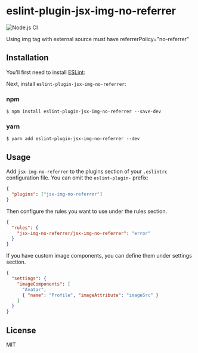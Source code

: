 # eslint-plugin-jsx-img-no-referrer

![Node.js CI](https://github.com/darwintantuco/eslint-plugin-jsx-img-no-referrer/workflows/Node.js%20CI/badge.svg)

Using img tag with external source must have referrerPolicy="no-referrer"

## Installation

You'll first need to install [ESLint](http://eslint.org):

Next, install `eslint-plugin-jsx-img-no-referrer`:

### npm

```
$ npm install eslint-plugin-jsx-img-no-referrer --save-dev
```

### yarn

```
$ yarn add eslint-plugin-jsx-img-no-referrer --dev
```

## Usage

Add `jsx-img-no-referrer` to the plugins section of your `.eslintrc` configuration file. You can omit the `eslint-plugin-` prefix:

```json
{
  "plugins": ["jsx-img-no-referrer"]
}
```

Then configure the rules you want to use under the rules section.

```json
{
  "rules": {
    "jsx-img-no-referrer/jsx-img-no-referrer": "error"
  }
}
```

If you have custom image components, you can define them under settings section.

```json
{
  "settings": {
    "imageComponents": [
      "Avatar",
      { "name": "Profile", "imageAttribute": "imageSrc" }
    ]
  }
}
```

## License

MIT
